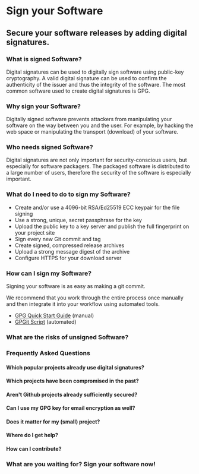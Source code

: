 # Sign your Software

## Secure your software releases by adding digital signatures.

### What is signed Software?

Digital signatures can be used to digitally sign software using public-key cryptography.
A valid digital signature can be used to confirm the authenticity of the issuer and thus the integrity of the software.
The most common software used to create digital signatures is GPG.

### Why sign your Software?

Digitally signed software prevents attackers from manipulating your software on the way between you and the user.
For example, by hacking the web space or manipulating the transport (download) of your software.

### Who needs signed Software?

Digital signatures are not only important for security-conscious users, but especially for software packagers.
The packaged software is distributed to a large number of users, therefore the security of the software is especially important.

### What do I need to do to sign my Software?

* Create and/or use a 4096-bit RSA/Ed25519 ECC keypair for the file signing
* Use a strong, unique, secret passphrase for the key
* Upload the public key to a key server and publish the full fingerprint on your project site
* Sign every new Git commit and tag
* Create signed, compressed release archives
* Upload a strong message digest of the archive
* Configure HTTPS for your download server

### How can I sign my Software?

Signing your software is as easy as making a git commit.

We recommend that you work through the entire process once manually and then integrate it into your workflow using automated tools.

* [GPG Quick Start Guide](https://github.com/NicoHood/gpgit#gpg-quick-start-guide) (manual)
* [GPGit Script](https://github.com/NicoHood/gpgit) (automated)

### What are the risks of unsigned Software?

### Frequently Asked Questions

#### Which popular projects already use digital signatures?

#### Which projects have been compromised in the past?

#### Aren't Github projects already sufficiently secured?


#### Can I use my GPG key for email encryption as well?

#### Does it matter for my (small) project?

#### Where do I get help?

#### How can I contribute?

### What are you waiting for? Sign your software now!
